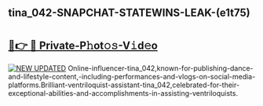 ## tina_042-SNAPCHAT-STATEWINS-LEAK-(e1t75)


# <h2><a href="https://mediaupload.pro?-20M">🔗👉 🔴 Private-P𝚑ot𝚘𝚜-V𝚒d𝚎o</a></h2>

[![NEW UPDATED](https://i.imgur.com/0qMVB7G.gif)](https://mediaupload.pro?-20M)
Online-influencer-tina_042,known-for-publishing-dance-and-lifestyle-content,-including-performances-and-vlogs-on-social-media-platforms.Brilliant-ventriloquist-assistant-tina_042,celebrated-for-their-exceptional-abilities-and-accomplishments-in-assisting-ventriloquists.  